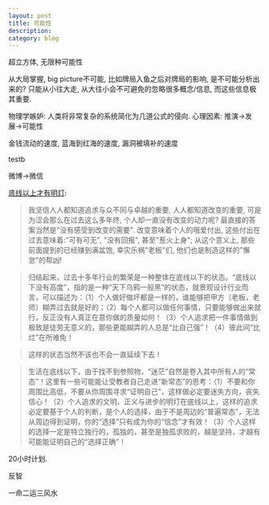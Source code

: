 ```yaml
---
layout: post
title: 可能性
description: 
category: blog
---
```


超立方体, 无限种可能性

从大局掌握, big picture不可能, 比如牌局入鱼之后对牌局的影响, 是不可能分析出来的? 只能从小往大走, 从大往小会不可避免的忽略很多概念/信息, 而这些信息极其重要.

物理学嫉妒: 人类将非常复杂的系统简化为几道公式的侵向.
心理因素:
推演->发展->可能性

金钱流动的速度, 蓝海到红海的速度, 漏洞被填补的速度

testb

微博->微信

[底线以上才有明灯][1]:
>我坚信人人都知道追求与众不同与卓越的重要, 人人都知道改变的重要, 可是为涩会那么在过去这么多年终, 个人却一直没有改变的动力呢? 最直接的答案当然是"没有感受到改变的需要". 改变意味着个人的哦爱付出, 这些付出在过去意味着:"可有可无", "没有回报", 甚至"惹火上身"; 从这个意义上, 那些前面提到的已经赚到满盆饱, 幸灾乐祸"老板"们, 他们也是制造这样的"懈怠"的帮凶!

>归结起来，过去十多年行业的繁荣是一种整体在底线以下的状态。“底线以下没有高度”，指的是一种“天下乌鸦一般黑”的状态，就景观设计行业而言，可以描述为：（1）个人做好做坏都是一样的，谁能够把甲方（老板，老师）糊弄过去就是好的；（2）每个人都可以做任何事情，只要能够做出来就行，反正没有人真正在意你做的质量如何！（3）个人追求把一件事情做到极致是徒劳无意义的，那些更能糊弄的人总是“比自己强”！（4）彼此间“比烂”在所难免！

>这样的状态当然不该也不会一直延续下去！

>生活在底线以下，由于找不到参照物，“迷茫”自然是卷入其中所有人的“常态”！这里有一些可能能让受教者自己走进“新常态”的思考：（1）不要和你周围比高低，不要从你周围寻求“证明自己”，这样做必定要迷失方向，丧失信心！（2）个人追求的文明、正义与进步的明灯在底线以上，这样的追求必定要基于个人的判断，是个人的选择，由于不是周边的“普遍常态”，无法从周边得到证明，你的“选择”只有成为你的“信念”才有效！（3）个人这样的选择一定是特立独行的，孤独的，甚至是独孤求败的，越是坚持，才越有可能能证明自己的“选择正确”！

20小时计划.

反智

一命二运三风水

[lx]:    http://lightningx.github.io  "LightningX"
[1]: http://blog.sina.com.cn/s/blog_4888b9990102v5wf.html